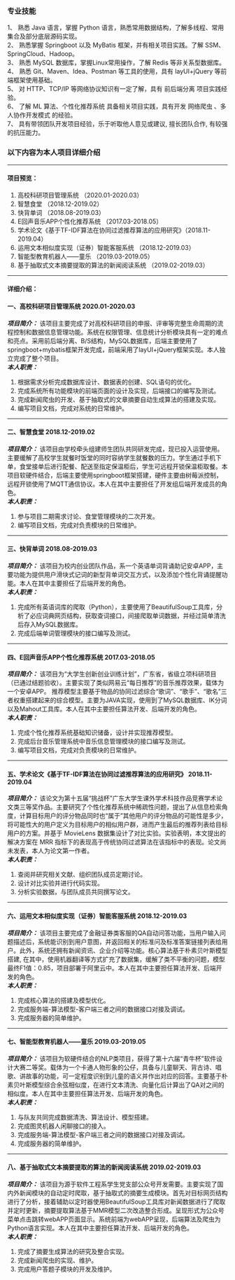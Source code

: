 ### 专业技能  
1、	熟悉 Java 语言，掌握 Python 语言，熟悉常用数据结构，了解多线程、常用集合及部分底层源码实现。   
2、	熟悉掌握  Springboot  以及  MyBatis 框架，并有相关项目实践。了解 SSM、SpringCloud、Hadoop。    
3、	熟悉  MySQL  数据库，掌握Linux常用操作，了解  Redis  等非关系型数据库。  
4、	熟悉 Git、Maven、Idea、Postman 等工具的使用，具有 layUI+jQuery 等前端框架使用基础。   
5、	对 HTTP、TCP/IP 等网络协议知识有一定了解，具有 前后端分离 项目实践经验。   
6、	了解 ML 算法、个性化推荐系统  具备相关项目实践，具有开发  网络爬虫  、多人协作开发模式 的经验。    
7、	具有带领团队开发项目经验，乐于听取他人意见或建议, 擅长团队合作, 有较强的抗压能力。  

### 以下内容为本人项目详细介绍 
---
#### 项目预览：  
1.	高校科研项目管理系统 （2020.01-2020.03）
2.	智慧食堂 （2018.12-2019.02）
3.	快背单词 （2018.08-2019.03）
4.	E回声音乐APP个性化推荐系统 （2017.03-2018.05）
5.	学术论文《基于TF-IDF算法在协同过滤推荐算法的应用研究》（2018.11-2019.04）
6.	运用文本相似度实现（证券）智能客服系统 （2018.12-2019.03）
7.	智能型教育机器人——童乐 （2019.03-2019.05）  
8.	基于抽取式文本摘要提取的算法的新闻阅读系统 （2019.02-2019.03）  

--- 
#### 详细介绍：   

#### 一、高校科研项目管理系统  2020.01-2020.03   
***项目简介：*** 该项目主要完成了对高校科研项目的申报、评审等完整生命周期的流程控制和数据信息管理功能。系统在权限管理、信息统计分析模块具有一定的难点和亮点。采用前后端分离、B/S结构，MySQL数据库，后端主要使用了springboot+mybatis框架开发完成，前端采用了layUI+jQuery框架实现。本人独立完成了整个项目。  
***本人职责：***
1.	根据需求分析完成数据库设计、数据表的创建、SQL语句的优化。
2.	完成系统所有功能模块的前端页面的设计及实现，后端接口的编写及测试。
3.	完成新闻爬虫的开发、基于抽取式的文章摘要自动生成算法的搭建及实现。
4.	编写项目文档，完成对系统的日常维护。

---
#### 二、智慧食堂  2018.12-2019.02    
***项目简介：*** 该项目由学校牵头组建师生团队共同研发完成，现已投入运营使用。主要缓解了高校学生就餐时饭堂的同时容纳学生就餐数的压力。学生通过手机下单，食堂接单后进行配餐、配送至指定保温柜后，学生可远程开锁保温柜取餐。本项目软硬件结合，后端主要使用springboot框架搭建，硬件主要由树莓派控制，远程开锁使用了MQTT通信协议。本人在其中主要担任了开发组后端开发成员的角色。  
***本人职责：***
1.	参与项目二期需求讨论、食堂管理模块的二次开发。
2.	编写项目文档，完成对负责模块的日常维护。

---
#### 三、快背单词 2018.08-2019.03      
***项目简介：*** 该项目为校内创业团队作品，系一个英语单词背诵助记安卓APP，主要功能为提供用户滑块式记词的新型背单词交互方式，以及添加个性化背诵提醒功能。本人在其中主要担任了后端开发的角色。  
***本人职责：***
1. 完成所有英语词库的爬取（Python），主要使用了BeautifulSoup工具库，分析了必应词典网页结构，获取查词接口，间接爬取单词数据，并经过简单清洗后存入MySQL数据库。
2.	完成后端单词管理模块的接口编写及测试。

---
#### 四、E回声音乐APP个性化推荐系统  2017.03-2018.05     
***项目简介：*** 该项目为“大学生创新创业训练计划”，广东省，省级立项科研项目（已通过结题验收）。主要实现了类似网易云“每日推荐”的音乐推荐效果，载体为一个安卓APP。 推荐模型主要基于物品的协同过滤综合“歌词”、“歌手”、“歌名”三者权重搭建起来的综合模型。主要为JAVA实现，使用到了MySQL数据库、IK分词以及Mahout工具库。本人在其中主要担任算法开发、后端开发的角色。  
***本人职责：***
1.	完成个性化推荐系统基础知识储备，设计并实现推荐模型。
2.	完成后台音乐管理系统中音乐信息管理模块的接口编写及测试。
3.	编写项目文档，完成对负责模块的日常维护。

---
#### 五、学术论文《基于TF-IDF算法在协同过滤推荐算法的应用研究》  2018.11-2019.04    
***项目简介：*** 该论文为第十五届“挑战杯”广东大学生课外学术科技作品竞赛学术论文类三等奖作品。主要研究了个性化推荐系统中稀疏性问题，提出了从信息检索角度，计算目标用户的评分物品同时也“属于”其他用户的评分物品的可能性是多少，将可能性大的用户定义为目标用户的相似用户群，进而产生最后的推荐列表给目标用户的方案。并基于 MovieLens 数据集设计了对比实验。实验表明，本文提出的解决方案在 MRR 指标下的表现高于传统协同过滤算法在该指标中的表现。论文尚未发表，本人为论文第一作者。  
***本人职责：***
1.	查阅并研究相关文献、组织团队成员定期讨论。
2.	设计对比实验并进行代码实现。
3.	分析实验数据，与团队成员共同撰写论文。

---
#### 六、运用文本相似度实现（证券）智能客服系统  2018.12-2019.03   
***项目简介：*** 该项目主要完成了金融证券类客服的QA自动问答功能，当用户输入问题描述后，系统能识别到用户意图，并返回相关的标准问及标准答案链接列表给用户。此外，系统还拥有新闻资讯、企业介绍等功能。核心算法基于朴素贝叶斯模型搭建, 在其中，使用机器翻译等方式扩充了数据集，缓解了类不平衡的问题，模型最终F1值：0.85，项目部署于阿里云中。本人在其中主要担任算法开发、后端开发的角色。  
***本人职责：***
1.	完成核心算法的搭建及模型优化。
2.	完成服务端-算法模型-客户端三者之间的数据接口对接及调试。
3.	完成服务器的简单维护。

---
#### 七、智能型教育机器人——童乐  2019.03-2019.05    
***项目简介：*** 该项目为软硬件结合的NLP类项目，获得了第十六届“青牛杯”软件设计大赛二等奖。载体为一个卡通人物形象的公仔，具备与儿童聊天、背古诗、唱歌、讲故事的功能，可一定程度识别到儿童的语义并作出对应的回答。主要基于朴素贝叶斯模型综合余弦相似度，在进行文本清洗、向量化后计算出了QA对之间的相似度。本人在其中主要担任算法开发、后端开发的角色。  
***本人职责：***
1.	与队友共同完成数据清洗、算法设计、模型搭建。
2.	完成图灵机器人闲聊接口的接入。
3.	完成服务端-算法模型-客户端三者之间的数据接口对接及调试。
4.	完成服务器的简单维护。

---
#### 八、基于抽取式文本摘要提取的算法的新闻阅读系统  2019.02-2019.03  
***项目简介：*** 该项目为源于软件工程系学生党支部公众号开发需要。主要实现了国内外新闻模块的自动定时爬取，基于抽取式的摘要生成模块。首先对目标网页结构进行了分析，接着辅助以定时器使用BeautifulSoup工具库对新闻数据进行了爬取并定时更新，摘要提取算法基于MMR模型二次改造整合形成。呈现形式为公众号菜单点击跳转webAPP页面显示。系统前端为webAPP呈现，后端算法及爬虫为Python语言实现。本人在其中主要担任算法开发、后端开发的角色。  
***本人职责：***  
1.	完成了摘要生成算法的研究及整合实现。
2.	完成新闻爬虫的实现、维护。
3.	完成用户答题子模块的开发及维护。
